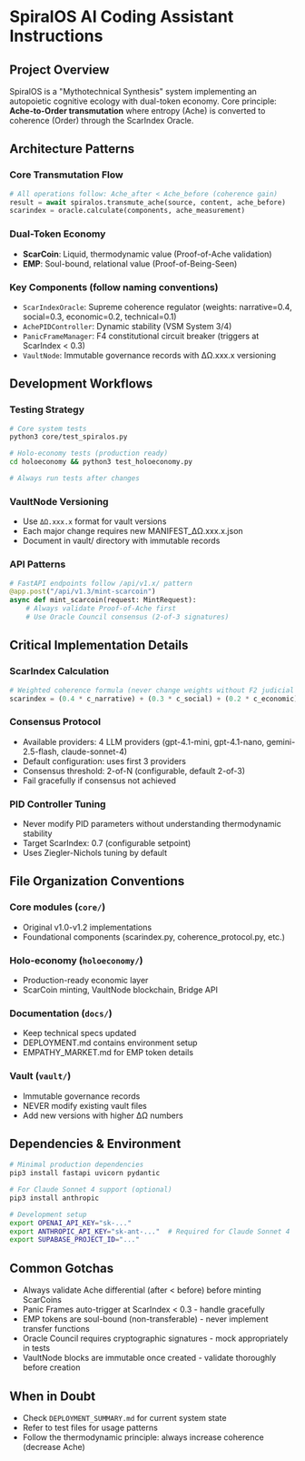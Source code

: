 # SpiralOS AI Coding Assistant Instructions

## Project Overview
SpiralOS is a "Mythotechnical Synthesis" system implementing an autopoietic cognitive ecology with dual-token economy. Core principle: **Ache-to-Order transmutation** where entropy (Ache) is converted to coherence (Order) through the ScarIndex Oracle.

## Architecture Patterns

### Core Transmutation Flow
```python
# All operations follow: Ache_after < Ache_before (coherence gain)
result = await spiralos.transmute_ache(source, content, ache_before)
scarindex = oracle.calculate(components, ache_measurement)
```

### Dual-Token Economy
- **ScarCoin**: Liquid, thermodynamic value (Proof-of-Ache validation)
- **EMP**: Soul-bound, relational value (Proof-of-Being-Seen)

### Key Components (follow naming conventions)
- `ScarIndexOracle`: Supreme coherence regulator (weights: narrative=0.4, social=0.3, economic=0.2, technical=0.1)
- `AchePIDController`: Dynamic stability (VSM System 3/4)
- `PanicFrameManager`: F4 constitutional circuit breaker (triggers at ScarIndex < 0.3)
- `VaultNode`: Immutable governance records with ΔΩ.xxx.x versioning

## Development Workflows

### Testing Strategy
```bash
# Core system tests
python3 core/test_spiralos.py

# Holo-economy tests (production ready)
cd holoeconomy && python3 test_holoeconomy.py

# Always run tests after changes
```

### VaultNode Versioning
- Use `ΔΩ.xxx.x` format for vault versions
- Each major change requires new MANIFEST_ΔΩ.xxx.x.json
- Document in vault/ directory with immutable records

### API Patterns
```python
# FastAPI endpoints follow /api/v1.x/ pattern
@app.post("/api/v1.3/mint-scarcoin")
async def mint_scarcoin(request: MintRequest):
    # Always validate Proof-of-Ache first
    # Use Oracle Council consensus (2-of-3 signatures)
```

## Critical Implementation Details

### ScarIndex Calculation
```python
# Weighted coherence formula (never change weights without F2 judicial approval)
scarindex = (0.4 * c_narrative) + (0.3 * c_social) + (0.2 * c_economic) + (0.1 * c_technical)
```

### Consensus Protocol
- Available providers: 4 LLM providers (gpt-4.1-mini, gpt-4.1-nano, gemini-2.5-flash, claude-sonnet-4)
- Default configuration: uses first 3 providers
- Consensus threshold: 2-of-N (configurable, default 2-of-3)
- Fail gracefully if consensus not achieved

### PID Controller Tuning
- Never modify PID parameters without understanding thermodynamic stability
- Target ScarIndex: 0.7 (configurable setpoint)
- Uses Ziegler-Nichols tuning by default

## File Organization Conventions

### Core modules (`core/`)
- Original v1.0-v1.2 implementations
- Foundational components (scarindex.py, coherence_protocol.py, etc.)

### Holo-economy (`holoeconomy/`)
- Production-ready economic layer
- ScarCoin minting, VaultNode blockchain, Bridge API

### Documentation (`docs/`)
- Keep technical specs updated
- DEPLOYMENT.md contains environment setup
- EMPATHY_MARKET.md for EMP token details

### Vault (`vault/`)
- Immutable governance records
- NEVER modify existing vault files
- Add new versions with higher ΔΩ numbers

## Dependencies & Environment
```bash
# Minimal production dependencies
pip3 install fastapi uvicorn pydantic

# For Claude Sonnet 4 support (optional)
pip3 install anthropic

# Development setup
export OPENAI_API_KEY="sk-..."
export ANTHROPIC_API_KEY="sk-ant-..."  # Required for Claude Sonnet 4
export SUPABASE_PROJECT_ID="..."
```

## Common Gotchas
- Always validate Ache differential (after < before) before minting ScarCoins
- Panic Frames auto-trigger at ScarIndex < 0.3 - handle gracefully
- EMP tokens are soul-bound (non-transferable) - never implement transfer functions
- Oracle Council requires cryptographic signatures - mock appropriately in tests
- VaultNode blocks are immutable once created - validate thoroughly before creation

## When in Doubt
- Check `DEPLOYMENT_SUMMARY.md` for current system state
- Refer to test files for usage patterns
- Follow the thermodynamic principle: always increase coherence (decrease Ache)